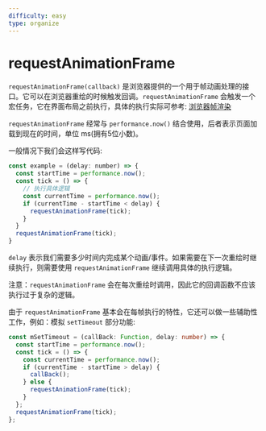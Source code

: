 ```yaml
---
difficulty: easy
type: organize
---
```


# requestAnimationFrame

`requestAnimationFrame(callback)` 是浏览器提供的一个用于帧动画处理的接口。它可以在浏览器重绘的时候触发回调。`requestAnimationFrame` 会触发一个宏任务，它在界面布局之前执行，具体的执行实际可参考: [浏览器帧渲染](https://pionpill.github.io/blog/front/React/Fiber/3-1-1_%E6%A6%82%E5%BF%B5-%E6%B5%8F%E8%A7%88%E5%99%A8%E5%B8%A7%E6%B8%B2%E6%9F%93)

`requestAnimationFrame` 经常与 `performance.now()` 结合使用，后者表示页面加载到现在的时间，单位 ms(拥有5位小数)。

一般情况下我们会这样写代码:

```js
const example = (delay: number) => {
  const startTime = performance.now();
  const tick = () => {
    // 执行具体逻辑
    const currentTime = performance.now();
    if (currentTime - startTime < delay) {
      requestAnimationFrame(tick);
    }
  }
  requestAnimationFrame(tick);
}
```

`delay` 表示我们需要多少时间内完成某个动画/事件。如果需要在下一次重绘时继续执行，则需要使用 `requestAnimationFrame` 继续调用具体的执行逻辑。

注意：`requestAnimationFrame` 会在每次重绘时调用，因此它的回调函数不应该执行过于复杂的逻辑。

由于 `requestAnimationFrame` 基本会在每帧执行的特性，它还可以做一些辅助性工作，例如：模拟 `setTimeout` 部分功能:

```ts
const mSetTimeout = (callBack: Function, delay: number) => {
  const startTime = performance.now();
  const tick = () => {
    const currentTime = performance.now();
    if (currentTime - startTime > delay) {
      callBack();
    } else {
      requestAnimationFrame(tick);
    }
  };
  requestAnimationFrame(tick);
};
```